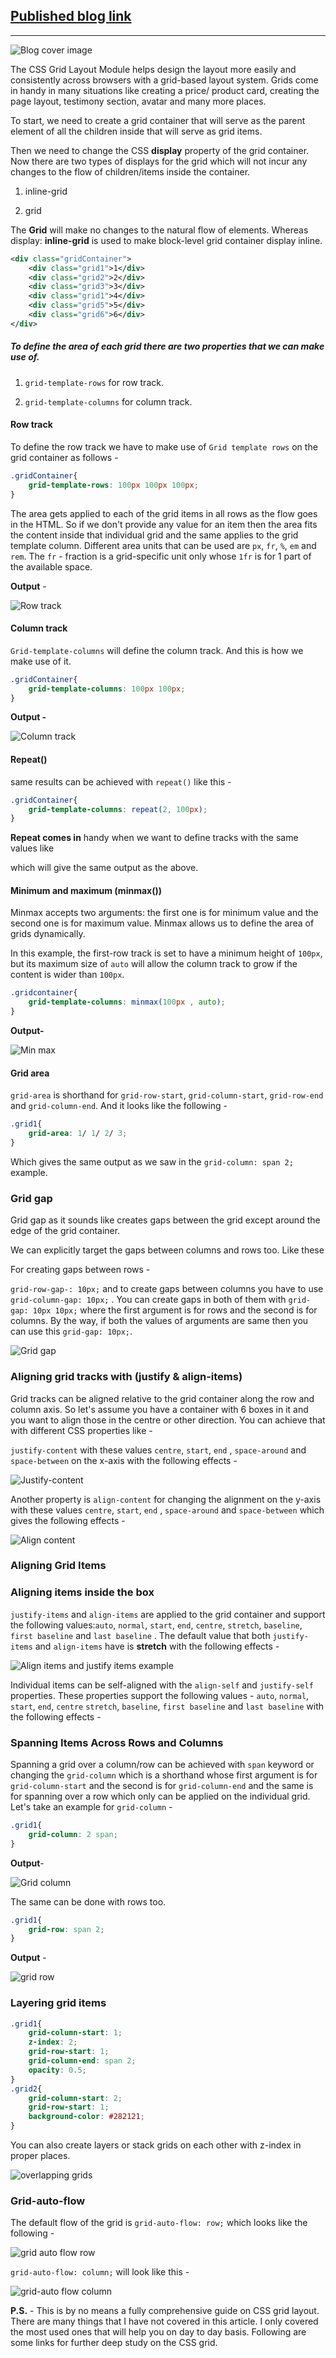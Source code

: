 ## [Published blog link](https://jeetch.hashnode.dev/guide-on-css-grids "Click the link")
----
![Blog cover image](./Blog%20image.png)

The CSS Grid Layout Module helps design the layout more easily and consistently across browsers with a grid-based layout system. Grids come in handy in many situations like creating a price/ product card, creating the page layout, testimony section, avatar and many more places.

To start, we need to create a grid container that will serve as the parent element of all the children inside that will serve as grid items.

Then we need to change the CSS **display** property of the grid container. Now there are two types of displays for the grid which will not incur any changes to the flow of children/items inside the container.

1. inline-grid
    
2. grid
    

The **Grid** will make no changes to the natural flow of elements. Whereas display: **inline-grid** is used to make block-level grid container display inline.

```xml
<div class="gridContainer">
    <div class="grid1">1</div>
    <div class="grid2">2</div>
    <div class="grid3">3</div>
    <div class="grid1">4</div>
    <div class="grid5">5</div>
    <div class="grid6">6</div>
</div>
```

##### To define the area of each grid there are two properties that we can make use of.

1. `grid-template-rows` for row track.
    
2. `grid-template-columns` for column track.
    

#### Row track

To define the row track we have to make use of `Grid template rows` on the grid container as follows -

```css
.gridContainer{
    grid-template-rows: 100px 100px 100px;
}
```

The area gets applied to each of the grid items in all rows as the flow goes in the HTML. So if we don't provide any value for an item then the area fits the content inside that individual grid and the same applies to the grid template column. Different area units that can be used are `px`, `fr`, `%`, `em` and `rem`. The `fr` - fraction is a grid-specific unit only whose `1fr` is for 1 part of the available space.

**Output** -

![Row track](https://cdn.hashnode.com/res/hashnode/image/upload/v1675453341778/9383a18e-db47-40d2-bf9f-4c3444ba404d.png)

#### Column track

`Grid-template-columns` will define the column track. And this is how we make use of it.

```css
.gridContainer{
    grid-template-columns: 100px 100px;
}
```

**Output -**

![Column track](https://cdn.hashnode.com/res/hashnode/image/upload/v1675515295104/e97c928a-6701-4070-bc66-571452852aae.png)

#### Repeat()

same results can be achieved with `repeat()` like this -

```css
.gridContainer{
    grid-template-columns: repeat(2, 100px);
}
```

**Repeat comes in** handy when we want to define tracks with the same values like

which will give the same output as the above.

#### **Minimum and maximum (minmax())**

Minmax accepts two arguments: the first one is for minimum value and the second one is for maximum value. Minmax allows us to define the area of grids dynamically.

In this example, the first-row track is set to have a minimum height of `100px`, but its maximum size of `auto` will allow the column track to grow if the content is wider than `100px`.

```css
.gridcontainer{
    grid-template-columns: minmax(100px , auto);
}
```

**Output-**

![Min max](https://cdn.hashnode.com/res/hashnode/image/upload/v1675607897519/939ac37e-fead-404b-8eea-3bf718c83855.png)

#### Grid area

`grid-area` is shorthand for `grid-row-start`, `grid-column-start`, `grid-row-end` and `grid-column-end`. And it looks like the following -

```css
.grid1{
    grid-area: 1/ 1/ 2/ 3;
}
```

Which gives the same output as we saw in the `grid-column: span 2;` example.

### Grid gap

Grid gap as it sounds like creates gaps between the grid except around the edge of the grid container.

We can explicitly target the gaps between columns and rows too. Like these

For creating gaps between rows -

`grid-row-gap-: 10px;` and to create gaps between columns you have to use `grid-column-gap: 10px;` . You can create gaps in both of them with `grid-gap: 10px 10px;` where the first argument is for rows and the second is for columns. By the way, if both the values of arguments are same then you can use this `grid-gap: 10px;`.

![Grid gap](https://cdn.hashnode.com/res/hashnode/image/upload/v1675456257086/e19e48f8-4978-4713-988e-3b8930928f27.png)

### Aligning grid tracks with (justify & align-items)

Grid tracks can be aligned relative to the grid container along the row and column axis. So let's assume you have a container with 6 boxes in it and you want to align those in the centre or other direction. You can achieve that with different CSS properties like -

`justify-content` with these values `centre`, `start`, `end` , `space-around` and `space-between` on the x-axis with the following effects -

![Justify-content](https://cdn.hashnode.com/res/hashnode/image/upload/v1675520764451/93d6f185-9eaa-4f91-a55c-757e4106400b.png)

Another property is `align-content` for changing the alignment on the y-axis with these values `centre`, `start`, `end` , `space-around` and `space-between` which gives the following effects -

![Align content](https://cdn.hashnode.com/res/hashnode/image/upload/v1675521298328/489e578e-2a30-4292-b86e-561aca636f01.png)

### Aligning Grid Items

### Aligning items inside the box

`justify-items` and `align-items` are applied to the grid container and support the following values:`auto`, `normal`, `start`, `end`, `centre`, `stretch`, `baseline`, `first baseline` and `last baseline` . The default value that both `justify-items` and `align-items` have is **stretch** with the following effects -

![Align items and justify items example](https://cdn.hashnode.com/res/hashnode/image/upload/v1675531583285/aeab3d68-2855-4d80-a383-a83f8ceea2bb.png)

Individual items can be self-aligned with the `align-self` and `justify-self` properties. These properties support the following values - `auto`, `normal`, `start`, `end`, `centre` `stretch`, `baseline`, `first baseline` and `last baseline` with the following effects -

### Spanning Items Across Rows and Columns

Spanning a grid over a column/row can be achieved with `span` keyword or changing the `grid-column` which is a shorthand whose first argument is for `grid-column-start` and the second is for `grid-column-end` and the same is for spanning over a row which only can be applied on the individual grid. Let's take an example for `grid-column` -

```css
.grid1{
    grid-column: 2 span;
}
```

**Output**\-

![Grid column](https://cdn.hashnode.com/res/hashnode/image/upload/v1675557457798/09a7d133-dc56-4914-93ae-d9efd6a6e0e7.png)

The same can be done with rows too.

```css
.grid1{
    grid-row: span 2;
}
```

**Output** -

![grid row](https://cdn.hashnode.com/res/hashnode/image/upload/v1675557835011/27a0fe8a-aa2c-40c5-8c97-262bda4c770d.png)

### Layering grid items

```css
.grid1{
    grid-column-start: 1;
    z-index: 2;
    grid-row-start: 1;
    grid-column-end: span 2;
    opacity: 0.5;
}
.grid2{
    grid-column-start: 2;
    grid-row-start: 1;
    background-color: #282121;
}
```

You can also create layers or stack grids on each other with z-index in proper places.

![overlapping grids](https://cdn.hashnode.com/res/hashnode/image/upload/v1675558595276/1a8381bd-250c-44d1-9702-d3f3ce9241bc.png)

### Grid-auto-flow

The default flow of the grid is `grid-auto-flow: row;` which looks like the following -

![grid auto flow row](https://cdn.hashnode.com/res/hashnode/image/upload/v1675559129335/b7f227c4-ac11-4171-bf54-b5a7d6d9f5e4.png)

`grid-auto-flow: column;` will look like this -

![grid-auto flow column](https://cdn.hashnode.com/res/hashnode/image/upload/v1675559326314/fb34484d-21b1-4db2-80ea-79a07a052761.png)

**P.S.** - This is by no means a fully comprehensive guide on CSS grid layout. There are many things that I have not covered in this article. I only covered the most used ones that will help you on day to day basis. Following are some links for further deep study on the CSS grid.